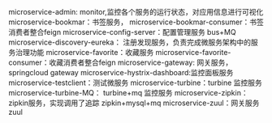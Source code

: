 microservice-admin: monitor,监控各个服务的运行状态，对应用信息进行可视化
microservice-bookmar：书签服务，
microservice-bookmar-consumer：书签消费者整合feign
microservice-config-server：配置管理服务 bus+MQ
microservice-discovery-eureka： 注册发现服务，负责完成微服务架构中的服务治理功能
microservice-favorite：收藏服务
microservice-favorite-consumer：收藏消费者整合feign
microservice-gateway: 网关服务，springcloud gateway
microservice-hystrix-dashboard:监控面板服务
microservice-testclient：测试微服务
microservice-turbine：turbine 监控服务
microservice-turbine-MQ： turbine+mq 监控服务
microservice-zipkin：zipkin服务，实现调用了追踪 zipkin+mysql+mq
microservice-zuul：网关服务 zuul
